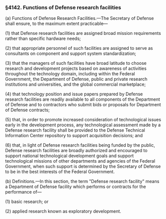 ### §4142. Functions of Defense research facilities ###

(a) Functions of Defense Research Facilities.—The Secretary of Defense shall ensure, to the maximum extent practicable—

(1) that Defense research facilities are assigned broad mission requirements rather than specific hardware needs;

(2) that appropriate personnel of such facilities are assigned to serve as consultants on component and support system standardization;

(3) that the managers of such facilities have broad latitude to choose research and development projects based on awareness of activities throughout the technology domain, including within the Federal Government, the Department of Defense, public and private research institutions and universities, and the global commercial marketplace;

(4) that technology position and issue papers prepared by Defense research facilities are readily available to all components of the Department of Defense and to contractors who submit bids or proposals for Department of Defense contracts;

(5) that, in order to promote increased consideration of technological issues early in the development process, any technological assessment made by a Defense research facility shall be provided to the Defense Technical Information Center repository to support acquisition decisions; and

(6) that, in light of Defense research facilities being funded by the public, Defense research facilities are broadly authorized and encouraged to support national technological development goals and support technological missions of other departments and agencies of the Federal Government, when such support is determined by the Secretary of Defense to be in the best interests of the Federal Government.

(b) Definitions.—In this section, the term "Defense research facility" means a Department of Defense facility which performs or contracts for the performance of—

(1) basic research; or

(2) applied research known as exploratory development.